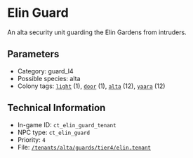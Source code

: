# Elin Guard

An alta security unit guarding the Elin Gardens from intruders.

## Parameters

- Category: guard_l4
- Possible species: alta
- Colony tags: [`light`](https://ceterai.github.io/MyEnternia/Wiki/Tags/Light) (1), [`door`](https://ceterai.github.io/MyEnternia/Wiki/Tags/Door) (1), [`alta`](https://ceterai.github.io/MyEnternia/Wiki/Tags/Alta) (12), [`yaara`](https://ceterai.github.io/MyEnternia/Wiki/Tags/Yaara) (12)

## Technical Information

- In-game ID: `ct_elin_guard_tenant`
- NPC type: `ct_elin_guard`
- Priority: `4`
- File: [`/tenants/alta/guards/tier4/elin.tenant`](https://github.com/Ceterai/Enternia/blob/main/tenants/alta/guards/tier4/elin.tenant)
